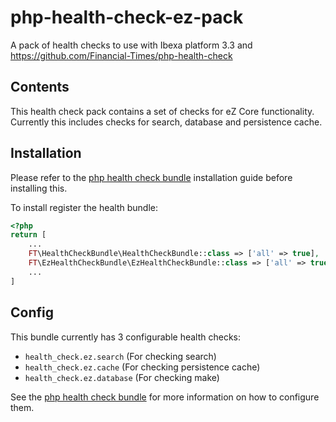 # php-health-check-ez-pack
A pack of health checks to use with Ibexa platform 3.3 and https://github.com/Financial-Times/php-health-check

## Contents
This health check pack contains a set of checks for eZ Core functionality. Currently this includes checks for search, database and persistence cache.

## Installation
Please refer to the [php health check bundle](https://github.com/Financial-Times/php-health-check) installation guide before installing this.

To install register the health bundle:
```php
<?php
return [
    ...
    FT\HealthCheckBundle\HealthCheckBundle::class => ['all' => true],
    FT\EzHealthCheckBundle\EzHealthCheckBundle::class => ['all' => true]
    ...
]
```

## Config
This bundle currently has 3 configurable health checks:
 * `health_check.ez.search` (For checking search)
 * `health_check.ez.cache` (For checking persistence cache)
 * `health_check.ez.database` (For checking make)

See  the [php health check bundle](https://github.com/Financial-Times/php-health-check) for more information on how to configure them.
